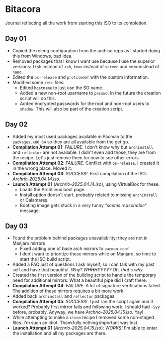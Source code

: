 # Bitacora

Journal reflecting all the work from starting this ISO to its completion.

## Day 01

* Copied the releng configuration from the archiso repo as I started doing this from Windows, bad idea.
* Removed packages that I know I want use because I use the superior versions: `fish` instead of `zsh`, `tmux` instead of `screen` and `nvim` instead of `nano`.
* Edited the `os-release` and `profiledef` with the custom information.
* Modified some `/etc` files:
  * Edited `hostname` to just use the SO name.
  * Added a new non-root username to `passwd`. In the future the creation script will do this.
  * Added encrypted passwords for the root and non-root users to `shadow`. This will also be part of the creation script.

## Day 02

* Added my most used packages available in Pacman to the `packages.x86_64` so they are all available from the get go.
* **Compilation Attempt 01**: _FAILURE_. I don't know why but `archinstall` and `reflector` are not available. I didn't even add those, they are from the recipe. Let's just remove them for now to see other errors.
* **Compilation Attempt 02**: _FAILURE_. Conflict with `os-release`. I created it in the wrong place. Moved it.
* **Compilation Attempt 03**: _SUCCESS!_. First compilation of the ISO: _Archrio-2025.04.14.iso_.
* **Launch Attempt 01** (_Archrio-2025.04.14.iso_), using VirtualBox for these.
  * Loads the ArchLinux boot page.
  * Install option doesn't start, probably related to missing `archinstall` or Calamares.
  * Booting image gets stuck in a very funny _"seems reasonable"_ message.

## Day 03

* Found the problem behind packages unavailability: they are not in Manjaro mirrors
  * Fixed adding one of base arch mirrors to `pacman.conf`
  * I don't want to prioritize these mirrors while on Manjaro, so time to start the ISO build script.
* Added a FAQ just of questions I ask myself, so I can talk with my past self and have that beautiful. _Why? WHHHYYYY? Oh, that's why_.
* Created the first version of the building script to handle the temporary need for additional mirrors. What a beautiful pipe did I craft there.
* **Compilation Attempt 04**: _FAILURE_. A lot of signature verifications failed. The addition of these mirrors requires a bit more work.
* Added back `archinstall` and `reflector` packages.
* **Compilation Attempt 05**: _SUCCESS!_. I just ran the script again and it worked? Probably first mirror fails and following work. I should had `-Syy` before, probably. Anyway, we have _Archrio-2025.04.15.iso_. Yay!
* While attempting to make a `clean` recipe I removed some non-staged files. I'm such an idiot. Thankfully nothing important was lost.
* **Launch Attempt 01** (_Archrio-2025.04.15.iso_): _WORKS!_ I'm able to enter the installation and all my packages are there.
